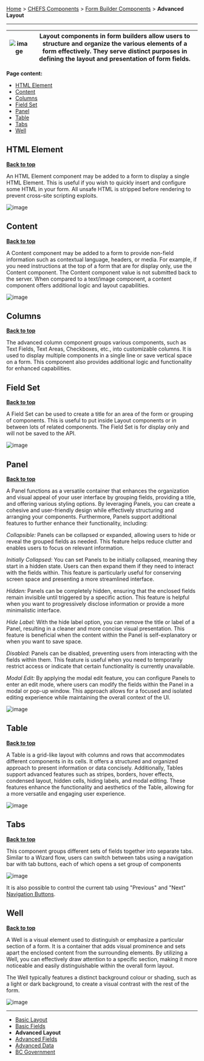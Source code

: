 [Home](.) > [CHEFS Components](CHEFS-Components) > [Form Builder Components](Form-Builder-Components) > **Advanced Layout**
***

| ![image](https://user-images.githubusercontent.com/87393930/233499790-7a31eb33-e64e-4c25-86a4-28a179a192c0.png) | Layout components in form builders allow users to structure and organize the various elements of a form effectively. They serve distinct purposes in defining the layout and presentation of form fields. |
|----------|----------|

**Page content:**

* [HTML Element](#html-element)
* [Content](#content)
* [Columns](#columns)
* [Field Set](#field-set)
* [Panel](#panel)
* [Table](#table)
* [Tabs](#tabs)
* [Well](#well)

## HTML Element
**[Back to top](#top)**

An HTML Element component may be added to a form to display a single HTML Element. This is useful if you wish to quickly insert and configure some HTML in your form. All unsafe HTML is stripped before rendering to prevent cross-site scripting exploits. 

![image](https://github.com/bcgov/common-hosted-form-service/assets/87393930/39bb8182-66d9-435c-aadc-cf5fdd14ae65)



## Content 
**[Back to top](#top)**

A Content component may be added to a form to provide non-field information such as contextual language, headers, or media. For example, if you need instructions at the top of a form that are for display only, use the Content component. The Content component value is not submitted back to the server. When compared to a text/image component, a content component offers additional logic and layout capabilities.

![image](https://github.com/bcgov/common-hosted-form-service/assets/87393930/b421b2fc-3ff7-4425-b9dc-8afd4fe5132e)



## Columns 
**[Back to top](#top)**

The advanced column component groups various components, such as Text Fields, Text Areas, Checkboxes, etc., into customizable columns. It is used to display multiple components in a single line or save vertical space on a form. This component also provides additional logic and functionality for enhanced capabilities.

## Field Set
**[Back to top](#top)**

A Field Set can be used to create a title for an area of the form or grouping of components. This is useful to put inside Layout components or in between lots of related components. The Field Set is for display only and will not be saved to the API.

![image](https://github.com/bcgov/common-hosted-form-service/assets/87393930/689c98fa-f4e9-4ee7-a424-39809b9e530f)


## Panel
**[Back to top](#top)**

A Panel functions as a versatile container that enhances the organization and visual appeal of your user interface by grouping fields, providing a title, and offering various styling options. By leveraging Panels, you can create a cohesive and user-friendly design while effectively structuring and arranging your components. Furthermore, Panels support additional features to further enhance their functionality, including:

_Collapsible:_ Panels can be collapsed or expanded, allowing users to hide or reveal the grouped fields as needed. This feature helps reduce clutter and enables users to focus on relevant information.

_Initially Collapsed:_ You can set Panels to be initially collapsed, meaning they start in a hidden state. Users can then expand them if they need to interact with the fields within. This feature is particularly useful for conserving screen space and presenting a more streamlined interface.

_Hidden:_ Panels can be completely hidden, ensuring that the enclosed fields remain invisible until triggered by a specific action. This feature is helpful when you want to progressively disclose information or provide a more minimalistic interface.

_Hide Label:_ With the hide label option, you can remove the title or label of a Panel, resulting in a cleaner and more concise visual presentation. This feature is beneficial when the content within the Panel is self-explanatory or when you want to save space.

_Disabled:_ Panels can be disabled, preventing users from interacting with the fields within them. This feature is useful when you need to temporarily restrict access or indicate that certain functionality is currently unavailable.

_Modal Edit:_ By applying the modal edit feature, you can configure Panels to enter an edit mode, where users can modify the fields within the Panel in a modal or pop-up window. This approach allows for a focused and isolated editing experience while maintaining the overall context of the UI.

![image](https://github.com/bcgov/common-hosted-form-service/assets/87393930/92151a29-aad0-4ca4-918d-72fde3abb045)


## Table
**[Back to top](#top)**

A Table is a grid-like layout with columns and rows that accommodates different components in its cells. It offers a structured and organized approach to present information or data concisely. Additionally, Tables support advanced features such as stripes, borders, hover effects, condensed layout, hidden cells, hiding labels, and modal editing. These features enhance the functionality and aesthetics of the Table, allowing for a more versatile and engaging user experience.

![image](https://github.com/bcgov/common-hosted-form-service/assets/87393930/16fbb59b-2bb9-42cc-9442-499104d2706c)


## Tabs
**[Back to top](#top)**

This component groups different sets of fields together into separate tabs. Similar to a Wizard flow, users can switch between tabs using a navigation bar with tab buttons, each of which opens a set group of components

![image](https://github.com/bcgov/common-hosted-form-service/assets/87393930/932d1ed0-11d0-4c23-af5f-3facec12ad11)

It is also possible to control the current tab using "Previous" and "Next" [Navigation Buttons](Navigation-Buttons).


## Well
**[Back to top](#top)**

A Well is a visual element used to distinguish or emphasize a particular section of a form. It is a container that adds visual prominence and sets apart the enclosed content from the surrounding elements. By utilizing a Well, you can effectively draw attention to a specific section, making it more noticeable and easily distinguishable within the overall form layout.

The Well typically features a distinct background colour or shading, such as a light or dark background, to create a visual contrast with the rest of the form. 

![image](https://github.com/bcgov/common-hosted-form-service/assets/87393930/79508064-f0c2-486a-880d-b20eac267853)


***
- [Basic Layout](Basic-Layout) 
- [Basic Fields](Basic-Fields) 
- **Advanced Layout** 
- [Advanced Fields](Advanced-Fields) 
- [Advanced Data](Advanced-Data)
- [BC Government](BC-Government)